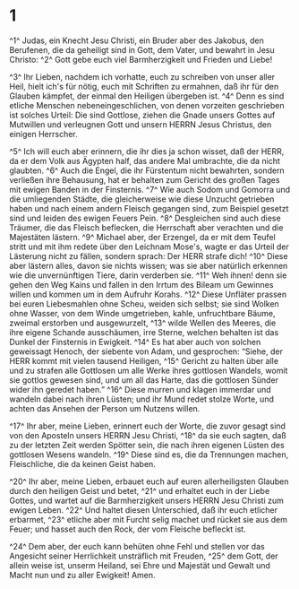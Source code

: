 # 1 
^1^ Judas, ein Knecht Jesu Christi, ein Bruder aber des Jakobus, den Berufenen, die da geheiligt sind in Gott, dem Vater, und bewahrt in Jesu Christo: ^2^ Gott gebe euch viel Barmherzigkeit und Frieden und Liebe! 

^3^ Ihr Lieben, nachdem ich vorhatte, euch zu schreiben von unser aller Heil, hielt ich's für nötig, euch mit Schriften zu ermahnen, daß ihr für den Glauben kämpfet, der einmal den Heiligen übergeben ist. ^4^ Denn es sind etliche Menschen nebeneingeschlichen, von denen vorzeiten geschrieben ist solches Urteil: Die sind Gottlose, ziehen die Gnade unsers Gottes auf Mutwillen und verleugnen Gott und unsern HERRN Jesus Christus, den einigen Herrscher. 

^5^ Ich will euch aber erinnern, die ihr dies ja schon wisset, daß der HERR, da er dem Volk aus Ägypten half, das andere Mal umbrachte, die da nicht glaubten. ^6^ Auch die Engel, die ihr Fürstentum nicht bewahrten, sondern verließen ihre Behausung, hat er behalten zum Gericht des großen Tages mit ewigen Banden in der Finsternis. ^7^ Wie auch Sodom und Gomorra und die umliegenden Städte, die gleicherweise wie diese Unzucht getrieben haben und nach einem andern Fleisch gegangen sind, zum Beispiel gesetzt sind und leiden des ewigen Feuers Pein. ^8^ Desgleichen sind auch diese Träumer, die das Fleisch beflecken, die Herrschaft aber verachten und die Majestäten lästern. ^9^ Michael aber, der Erzengel, da er mit dem Teufel stritt und mit ihm redete über den Leichnam Mose's, wagte er das Urteil der Lästerung nicht zu fällen, sondern sprach: Der HERR strafe dich! ^10^ Diese aber lästern alles, davon sie nichts wissen; was sie aber natürlich erkennen wie die unvernünftigen Tiere, darin verderben sie. ^11^ Weh ihnen! denn sie gehen den Weg Kains und fallen in den Irrtum des Bileam um Gewinnes willen und kommen um in dem Aufruhr Korahs. ^12^ Diese Unfläter prassen bei euren Liebesmahlen ohne Scheu, weiden sich selbst; sie sind Wolken ohne Wasser, von dem Winde umgetrieben, kahle, unfruchtbare Bäume, zweimal erstorben und ausgewurzelt, ^13^ wilde Wellen des Meeres, die ihre eigene Schande ausschäumen, irre Sterne, welchen behalten ist das Dunkel der Finsternis in Ewigkeit. ^14^ Es hat aber auch von solchen geweissagt Henoch, der siebente von Adam, und gesprochen: “Siehe, der HERR kommt mit vielen tausend Heiligen, ^15^ Gericht zu halten über alle und zu strafen alle Gottlosen um alle Werke ihres gottlosen Wandels, womit sie gottlos gewesen sind, und um all das Harte, das die gottlosen Sünder wider ihn geredet haben.” ^16^ Diese murren und klagen immerdar und wandeln dabei nach ihren Lüsten; und ihr Mund redet stolze Worte, und achten das Ansehen der Person um Nutzens willen. 

^17^ Ihr aber, meine Lieben, erinnert euch der Worte, die zuvor gesagt sind von den Aposteln unsers HERRN Jesu Christi, ^18^ da sie euch sagten, daß zu der letzten Zeit werden Spötter sein, die nach ihren eigenen Lüsten des gottlosen Wesens wandeln. ^19^ Diese sind es, die da Trennungen machen, Fleischliche, die da keinen Geist haben. 

^20^ Ihr aber, meine Lieben, erbauet euch auf euren allerheiligsten Glauben durch den heiligen Geist und betet, ^21^ und erhaltet euch in der Liebe Gottes, und wartet auf die Barmherzigkeit unsers HERRN Jesu Christi zum ewigen Leben. ^22^ Und haltet diesen Unterschied, daß ihr euch etlicher erbarmet, ^23^ etliche aber mit Furcht selig machet und rücket sie aus dem Feuer; und hasset auch den Rock, der vom Fleische befleckt ist. 

^24^ Dem aber, der euch kann behüten ohne Fehl und stellen vor das Angesicht seiner Herrlichkeit unsträflich mit Freuden, ^25^ dem Gott, der allein weise ist, unserm Heiland, sei Ehre und Majestät und Gewalt und Macht nun und zu aller Ewigkeit! Amen. 